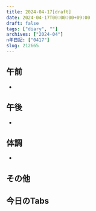 ```yaml
---
title: 2024-04-17[draft]
date: 2024-04-17T00:00:00+09:00
draft: false
tags: ["diary", ""]
archives: ["2024-04"]
n年日記: ["0417"]
slug: 212665
---
```

## 午前
- 
## 午後
- 
## 体調
- 
## その他
## 今日のTabs